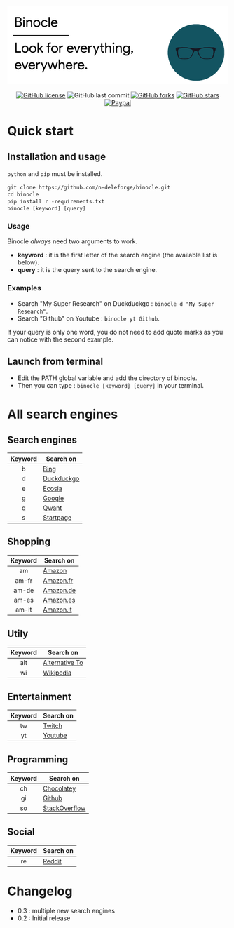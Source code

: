 ![Header](/docs/header.png)

<div align="center">

[![GitHub license](https://img.shields.io/github/license/n-deleforge/binocle?style=for-the-badge)](https://github.com/n-deleforge/binocle/blob/main/LICENCE)
![GitHub last commit](https://img.shields.io/github/last-commit/n-deleforge/binocle?style=for-the-badge)
[![GitHub forks](https://img.shields.io/github/forks/n-deleforge/binocle?style=for-the-badge)](https://github.com/n-deleforge/binocle/network)
[![GitHub stars](https://img.shields.io/github/stars/n-deleforge/binocle?style=for-the-badge)](https://github.com/n-deleforge/binocle/stargazers)
[![Paypal](https://img.shields.io/badge/DONATE-PAYPAL.ME-lightgrey?style=for-the-badge)](https://www.paypal.com/paypalme/nicolasdeleforge)

</div>

# Quick start
## Installation and usage

`python` and `pip` must be installed.

```
git clone https://github.com/n-deleforge/binocle.git
cd binocle
pip install r -requirements.txt
binocle [keyword] [query]
```

### Usage

Binocle *always* need two arguments to work.
- **keyword** : it is the first letter of the search engine (the available list is below).
- **query** : it is the query sent to the search engine.

### Examples

- Search "My Super Research" on Duckduckgo : `binocle d "My Super Research"`.
- Search "Github" on Youtube : `binocle yt Github`.

If your query is only one word, you do not need to add quote marks as you can notice with the second example.

## Launch from terminal

- Edit the PATH global variable and add the directory of binocle.
- Then you can type : `binocle [keyword] [query]` in your terminal.

# All search engines
## Search engines

| Keyword | Search on
| :----------: | -------------------
| b             | [Bing](https://www.bing.com)
| d             | [Duckduckgo](https://duckduckgo.com)
| e             | [Ecosia](https://www.ecosia.org)
| g             | [Google](https://google.com)
| q             | [Qwant](https://qwant.com)
| s             | [Startpage](https://startpage.com)

## Shopping

| Keyword | Search on
| :----------: | -------------------
| am          | [Amazon](https://www.amazon.com)
| am-fr       | [Amazon.fr](https://www.amazon.fr)
| am-de     | [Amazon.de](https://www.amazon.de)
| am-es     | [Amazon.es](https://www.amazon.es)
| am-it       | [Amazon.it](https://www.amazon.it)

## Utily

| Keyword | Search on
| :----------: | -------------------
| alt           | [Alternative To](https://alternativeto.net)
| wi           | [Wikipedia](https://wikipedia.org/wiki/)

## Entertainment

| Keyword | Search on
| :----------: | -------------------
| tw           | [Twitch](https://twitch.com)
| yt            | [Youtube](https://youtube.com)

## Programming

| Keyword | Search on
| :----------: | -------------------
| ch           | [Chocolatey](https://chocolatey.org)
| gi            | [Github](https://github.com)
| so           | [StackOverflow](https://stackoverflow.com) 

## Social

| Keyword | Search on
| :----------: | -------------------
| re            | [Reddit](https://www.reddit.com)

# Changelog

- 0.3 : multiple new search engines
- 0.2 : Initial release
